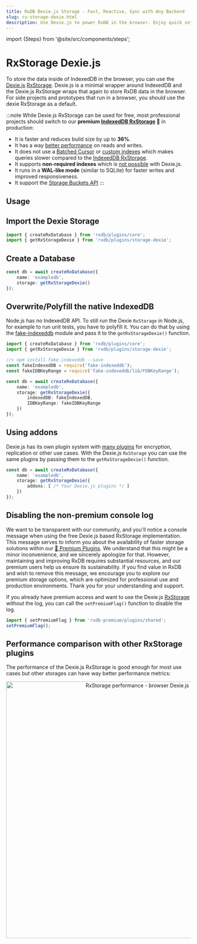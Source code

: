 ```yaml
---
title: RxDB Dexie.js Storage - Fast, Reactive, Sync with Any Backend
slug: rx-storage-dexie.html
description: Use Dexie.js to power RxDB in the browser. Enjoy quick setup, Dexie addons, and reliable storage for small apps or prototypes.
---
```


import {Steps} from '@site/src/components/steps';

# RxStorage Dexie.js

To store the data inside of IndexedDB in the browser, you can use the [Dexie.js](https://github.com/dexie/Dexie.js) [RxStorage](./rx-storage.md). Dexie.js is a minimal wrapper around IndexedDB and the Dexie.js RxStorage wraps that again to store RxDB data in the browser. For side projects and prototypes that run in a browser, you should use the dexie RxStorage as a default.


:::note
While Dexie.js RxStorage can be used for free, most professional projects should switch to our **premium [IndexedDB RxStorage](./rx-storage-indexeddb.md) 👑** in production:
- It is faster and reduces build size by up to **36%**.
- It has a way [better performance](./rx-storage-performance.md) on reads and writes.
- It does not use a [Batched Cursor](./slow-indexeddb.md#batched-cursor) or [custom indexes](./slow-indexeddb.md#custom-indexes) which makes queries slower compared to the [IndexedDB RxStorage](./rx-storage-indexeddb.md).
- It supports **non-required indexes** which is [not possible](https://github.com/pubkey/rxdb/pull/6643#issuecomment-2505310082) with Dexie.js.
- It runs in a **WAL-like mode** (similar to SQLite) for faster writes and improved responsiveness.
- It support the [Storage Buckets API](./rx-storage-indexeddb.md#storage-buckets)
:::

## Usage

<Steps>

## Import the Dexie Storage
```ts
import { createRxDatabase } from 'rxdb/plugins/core';
import { getRxStorageDexie } from 'rxdb/plugins/storage-dexie';
```

## Create a Database
```ts
const db = await createRxDatabase({
    name: 'exampledb',
    storage: getRxStorageDexie()
});
```
</Steps>


## Overwrite/Polyfill the native IndexedDB

Node.js has no IndexedDB API. To still run the Dexie `RxStorage` in Node.js, for example to run unit tests, you have to polyfill it.
You can do that by using the [fake-indexeddb](https://github.com/dumbmatter/fakeIndexedDB) module and pass it to the `getRxStorageDexie()` function.

```ts
import { createRxDatabase } from 'rxdb/plugins/core';
import { getRxStorageDexie } from 'rxdb/plugins/storage-dexie';

//> npm install fake-indexeddb --save
const fakeIndexedDB = require('fake-indexeddb');
const fakeIDBKeyRange = require('fake-indexeddb/lib/FDBKeyRange');

const db = await createRxDatabase({
    name: 'exampledb',
    storage: getRxStorageDexie({
        indexedDB: fakeIndexedDB,
        IDBKeyRange: fakeIDBKeyRange
    })
});

```


## Using addons

Dexie.js has its own plugin system with [many plugins](https://dexie.org/docs/DerivedWork#known-addons) for encryption, replication or other use cases. With the Dexie.js `RxStorage` you can use the same plugins by passing them to the `getRxStorageDexie()` function.

```ts
const db = await createRxDatabase({
    name: 'exampledb',
    storage: getRxStorageDexie({
        addons: [ /* Your Dexie.js plugins */ ]
    })
});
```

## Disabling the non-premium console log

We want to be transparent with our community, and you'll notice a console message when using the free Dexie.js based RxStorage implementation. This message serves to inform you about the availability of faster storage solutions within our [👑 Premium Plugins](/premium/). We understand that this might be a minor inconvenience, and we sincerely apologize for that. However, maintaining and improving RxDB requires substantial resources, and our premium users help us ensure its sustainability. If you find value in RxDB and wish to remove this message, we encourage you to explore our premium storage options, which are optimized for professional use and production environments. Thank you for your understanding and support.

If you already have premium access and want to use the Dexie.js [RxStorage](./rx-storage.md) without the log, you can call the `setPremiumFlag()` function to disable the log.

```js
import { setPremiumFlag } from 'rxdb-premium/plugins/shared';
setPremiumFlag();
```


## Performance comparison with other RxStorage plugins

The performance of the Dexie.js RxStorage is good enough for most use cases but other storages can have way better performance metrics:

<p align="center">
  <img src="./files/rx-storage-performance-browser.png" alt="RxStorage performance - browser Dexie.js" width="700" />
</p>
